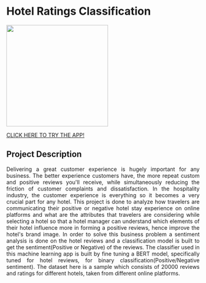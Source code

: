 # Hotel Ratings Classification
<img src="https://user-images.githubusercontent.com/100843008/187025882-9149e499-bd05-4216-b737-0e67477bd4ce.jpeg" width="265">

[CLICK HERE TO TRY THE APP!](https://tusharvispute07-hotel-ratings-classification-appapp-646t9s.streamlitapp.com/)

## Project Description
<p align="justify">Delivering a great customer experience is hugely important for any business. The better experience customers have, the more repeat custom and positive reviews you'll receive, while simultaneously reducing the friction of customer complaints and dissatisfaction. In the hospitality industry, the customer experience is everything so it becomes a very crucial part for any hotel. This project is done to analyze how travelers are communicating their positive or negative hotel stay experience on online platforms and what are the attributes that travelers are considering while selecting a hotel so that a hotel manager can understand which elements of their hotel influence more in forming a positive reviews, hence improve the hotel's brand image. In order to solve this business problem a sentiment analysis is done on the hotel reviews and a classification model is built to get the sentiment(Positive or Negative) of the reviews. The classifier used in this machine learning app is built by fine tuning a BERT model, specifically tuned for hotel reviews, for binary classification(Positive/Negative sentiment). The dataset here is a sample which consists of 20000 reviews and ratings for different hotels, taken from different online platforms.</p>

